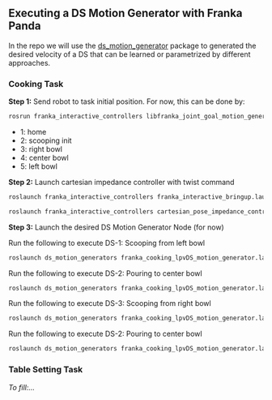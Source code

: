 ## Executing a DS Motion Generator with Franka Panda
In the repo we will use the [ds_motion_generator](https://github.com/nbfigueroa/ds_motion_generator) package to generated the desired velocity of a DS that can be learned or parametrized by different approaches.

### Cooking Task
**Step 1:** Send robot to task initial position. For now, this can be done by:
```bash
rosrun franka_interactive_controllers libfranka_joint_goal_motion_generator 2
```
- 1: home
- 2: scooping init
- 3: right bowl
- 4: center bowl
- 5: left bowl

**Step 2:** Launch cartesian impedance controller with twist command
```bash
roslaunch franka_interactive_controllers franka_interactive_bringup.launch
```
```bash
roslaunch franka_interactive_controllers cartesian_pose_impedance_controller.launch
```

**Step 3:** Launch the desired DS Motion Generator Node (for now)

Run the following to execute DS-1: Scooping from left bowl
```bash
roslaunch ds_motion_generators franka_cooking_lpvDS_motion_generator.launch ds_num:=1
```
Run the following to execute DS-2: Pouring to center bowl
```bash
roslaunch ds_motion_generators franka_cooking_lpvDS_motion_generator.launch ds_num:=2
```
Run the following to execute DS-3: Scooping from right bowl
```bash
roslaunch ds_motion_generators franka_cooking_lpvDS_motion_generator.launch ds_num:=3
```
Run the following to execute DS-2: Pouring to center bowl
```bash
roslaunch ds_motion_generators franka_cooking_lpvDS_motion_generator.launch ds_num:=2
```

### Table Setting Task
*To fill:...*
